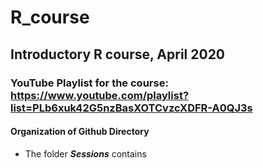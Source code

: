 # R_course

## Introductory R course, April 2020

### YouTube Playlist for the course: https://www.youtube.com/playlist?list=PLb6xuk42G5nzBasXOTCvzcXDFR-A0QJ3s

#### Organization of Github Directory

- The folder ***Sessions*** contains 
